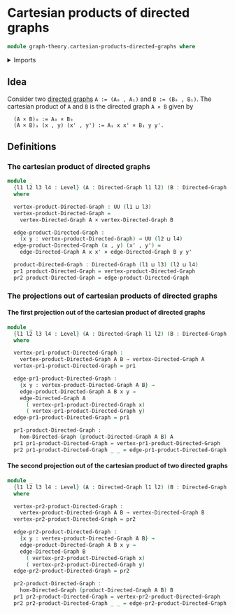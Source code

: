 # Cartesian products of directed graphs

```agda
module graph-theory.cartesian-products-directed-graphs where
```

<details><summary>Imports</summary>

```agda
open import foundation.cartesian-product-types
open import foundation.dependent-pair-types
open import foundation.universe-levels

open import graph-theory.directed-graphs
open import graph-theory.morphisms-directed-graphs
```

</details>

## Idea

Consider two [directed graphs](graph-theory.directed-graphs.md) `A := (A₀ , A₁)`
and `B := (B₀ , B₁)`. The cartesian product of `A` and `B` is the directed graph
`A × B` given by

```text
  (A × B)₀ := A₀ × B₀
  (A × B)₁ (x , y) (x' , y') := A₁ x x' × B₁ y y'.
```

## Definitions

### The cartesian product of directed graphs

```agda
module _
  {l1 l2 l3 l4 : Level} (A : Directed-Graph l1 l2) (B : Directed-Graph l3 l4)
  where

  vertex-product-Directed-Graph : UU (l1 ⊔ l3)
  vertex-product-Directed-Graph =
    vertex-Directed-Graph A × vertex-Directed-Graph B

  edge-product-Directed-Graph :
    (x y : vertex-product-Directed-Graph) → UU (l2 ⊔ l4)
  edge-product-Directed-Graph (x , y) (x' , y') =
    edge-Directed-Graph A x x' × edge-Directed-Graph B y y'

  product-Directed-Graph : Directed-Graph (l1 ⊔ l3) (l2 ⊔ l4)
  pr1 product-Directed-Graph = vertex-product-Directed-Graph
  pr2 product-Directed-Graph = edge-product-Directed-Graph
```

### The projections out of cartesian products of directed graphs

#### The first projection out of the cartesian product of directed graphs

```agda
module _
  {l1 l2 l3 l4 : Level} (A : Directed-Graph l1 l2) (B : Directed-Graph l3 l4)
  where

  vertex-pr1-product-Directed-Graph :
    vertex-product-Directed-Graph A B → vertex-Directed-Graph A
  vertex-pr1-product-Directed-Graph = pr1

  edge-pr1-product-Directed-Graph :
    {x y : vertex-product-Directed-Graph A B} →
    edge-product-Directed-Graph A B x y →
    edge-Directed-Graph A
      ( vertex-pr1-product-Directed-Graph x)
      ( vertex-pr1-product-Directed-Graph y)
  edge-pr1-product-Directed-Graph = pr1

  pr1-product-Directed-Graph :
    hom-Directed-Graph (product-Directed-Graph A B) A
  pr1 pr1-product-Directed-Graph = vertex-pr1-product-Directed-Graph
  pr2 pr1-product-Directed-Graph _ _ = edge-pr1-product-Directed-Graph
```

#### The second projection out of the cartesian product of two directed graphs

```agda
module _
  {l1 l2 l3 l4 : Level} (A : Directed-Graph l1 l2) (B : Directed-Graph l3 l4)
  where

  vertex-pr2-product-Directed-Graph :
    vertex-product-Directed-Graph A B → vertex-Directed-Graph B
  vertex-pr2-product-Directed-Graph = pr2

  edge-pr2-product-Directed-Graph :
    {x y : vertex-product-Directed-Graph A B} →
    edge-product-Directed-Graph A B x y →
    edge-Directed-Graph B
      ( vertex-pr2-product-Directed-Graph x)
      ( vertex-pr2-product-Directed-Graph y)
  edge-pr2-product-Directed-Graph = pr2

  pr2-product-Directed-Graph :
    hom-Directed-Graph (product-Directed-Graph A B) B
  pr1 pr2-product-Directed-Graph = vertex-pr2-product-Directed-Graph
  pr2 pr2-product-Directed-Graph _ _ = edge-pr2-product-Directed-Graph
```
